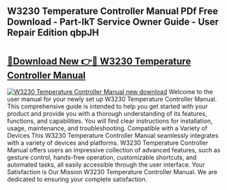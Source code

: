 ## W3230 Temperature Controller Manual PDf Free Download - Part-IkT Service Owner Guide - User Repair Edition qbpJH

# <h2><a href="http://cf12411.oget.top/?id=W3230+Temperature+Controller+Manual">🔗Download New 👉🔴 W3230 Temperature Controller Manual</a></h2>

[![W3230 Temperature Controller Manual new download](https://i.imgur.com/5g1atiW.png)](http://cf12411.oget.top/?id=W3230+Temperature+Controller+Manual)
Welcome to the user manual for your newly set up W3230 Temperature Controller Manual. This comprehensive guide is intended to help you get started with your product and provide you with a thorough understanding of its features, functions, and capabilities. You will find clear instructions for installation, usage, maintenance, and troubleshooting. Compatible with a Variety of Devices This W3230 Temperature Controller Manual seamlessly integrates with a variety of devices and platforms. W3230 Temperature Controller Manual offers users an impressive collection of advanced features, such as gesture control, hands-free operation, customizable shortcuts, and automated tasks, all easily accessible through the user interface. Your Satisfaction is Our Mission W3230 Temperature Controller Manual. We are dedicated to ensuring your complete satisfaction.
